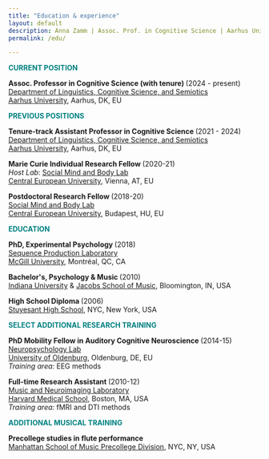 ```yaml
---
title: "Education & experience"
layout: default
description: Anna Zamm | Assoc. Prof. in Cognitive Science | Aarhus University
permalink: /edu/

---
```

<p><strong><span style="color: #008080;">CURRENT POSITION</span></strong></p>

<strong> Assoc. Professor in Cognitive Science (with tenure) </strong>(2024 - present) <br/>
[Department of Linguistics, Cognitive Science, and Semiotics](https://cc.au.dk/en/about-the-school/departments/linguistics-cognitive-science-and-semiotics/)<br/>
[Aarhus University](https://international.au.dk/), Aarhus, DK, EU<br/>


<p><strong><span style="color: #008080;">PREVIOUS POSITIONS</span></strong></p>

<strong> Tenure-track Assistant Professor in Cognitive Science </strong>(2021 - 2024) <br/>
[Department of Linguistics, Cognitive Science, and Semiotics](https://cc.au.dk/en/about-the-school/departments/linguistics-cognitive-science-and-semiotics/)<br/>
[Aarhus University](https://international.au.dk/), Aarhus, DK, EU<br/>

<strong> Marie Curie Individual Research Fellow </strong>(2020-21) <br/>
<em>Host Lab</em>: [Social Mind and Body Lab](https://socialmind.ceu.edu/somby) <br/>
[Central European University](https://www.ceu.edu/vienna), Vienna, AT, EU<br/>


<strong> Postdoctoral Research Fellow </strong>(2018-20) <br/>
[Social Mind and Body Lab](https://socialmind.ceu.edu/somby) <br/>
[Central European University](https://www.ceu.edu/), Budapest, HU, EU <br/>

  
<p><strong><span style="color: #008080;">EDUCATION </span></strong></p>

<strong>PhD, Experimental Psychology </strong>(2018)<br />
[Sequence Production Laboratory](https://www.mcgill.ca/spl/)<br />
[McGill University](https://www.mcgill.ca/), Montréal, QC, CA<br />

<strong>Bachelor's, Psychology &amp; Music </strong>(2010)<br />
[Indiana University](https://psych.indiana.edu/) &amp; 
[Jacobs School of Music](https://music.indiana.edu/), Bloomington, IN, USA<br />

<strong>High School Diploma </strong>(2006)<br />
[Stuyesant High School](https://en.wikipedia.org/wiki/Stuyvesant_High_School), NYC, New York, USA<br />

<p><strong><span style="color: #008080;">SELECT ADDITIONAL RESEARCH TRAINING</span></strong></p>

<strong>PhD Mobility Fellow in Auditory Cognitive Neuroscience </strong>(2014-15)<br />
[Neuropsychology Lab](https://uol.de/neuropsychologie">https://uol.de/neuropsychologie)<br />
[University of Oldenburg](https://uol.de/en/), Oldenburg, DE, EU<br />
<em>Training area: </em>EEG methods<br />

<strong>Full-time Research Assistant </strong>(2010-12)<br />
[Music and Neuroimaging Laboratory](https://www.musicianbrain.com/#index">https://www.musicianbrain.com/#index)<br />
[Harvard Medical School](https://hms.harvard.edu/), Boston, MA, USA<br />
<em>Training area:</em> fMRI and DTI methods<br/>

<p><strong><span style="color: #008080;">ADDITIONAL MUSICAL TRAINING</span></strong></p>

<strong>Precollege studies in flute performance </strong><br />
[Manhattan School of Music Precollege Division](https://www.msmnyc.edu/programs/precollege/admissions/), NYC, NY, USA<br />

